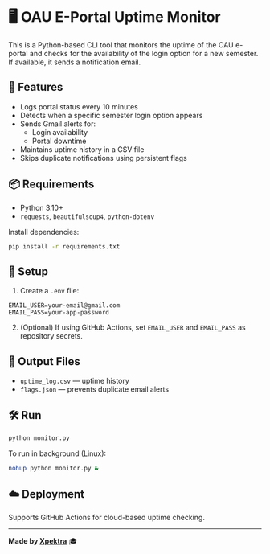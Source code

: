 # 🖥️ OAU E-Portal Uptime Monitor

This is a Python-based CLI tool that monitors the uptime of the OAU e-portal and checks for the availability of the login option for a new semester. If available, it sends a notification email.

## 🚀 Features

- Logs portal status every 10 minutes
- Detects when a specific semester login option appears
- Sends Gmail alerts for:
  - Login availability
  - Portal downtime
- Maintains uptime history in a CSV file
- Skips duplicate notifications using persistent flags

## 📦 Requirements

- Python 3.10+
- `requests`, `beautifulsoup4`, `python-dotenv`

Install dependencies:

```bash
pip install -r requirements.txt
````

## 🔐 Setup

1. Create a `.env` file:

```
EMAIL_USER=your-email@gmail.com
EMAIL_PASS=your-app-password
```


2. (Optional) If using GitHub Actions, set `EMAIL_USER` and `EMAIL_PASS` as repository secrets.

## 📂 Output Files

* `uptime_log.csv` — uptime history
* `flags.json` — prevents duplicate email alerts

## 🛠️ Run

```bash
python monitor.py
```

To run in background (Linux):

```bash
nohup python monitor.py &
```

## ☁️ Deployment

Supports GitHub Actions for cloud-based uptime checking.

---

**Made by [Xpektra](https://github.com/Xpektra)** 🎓
